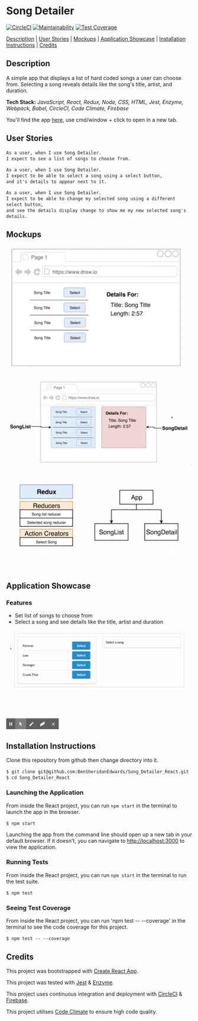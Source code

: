 # Song Detailer

[![CircleCI](https://circleci.com/gh/BenSheridanEdwards/Song_Detailer_React.svg?style=svg)](https://circleci.com/gh/BenSheridanEdwards/Song_Detailer_React)
[![Maintainability](https://api.codeclimate.com/v1/badges/927be19b769a8cc8fa03/maintainability)](https://codeclimate.com/github/BenSheridanEdwards/Song_Detailer_React/maintainability)
[![Test Coverage](https://api.codeclimate.com/v1/badges/927be19b769a8cc8fa03/test_coverage)](https://codeclimate.com/github/BenSheridanEdwards/Song_Detailer_React/test_coverage)

[Description](#description) | [User Stories](#user-stories) | [Mockups](#mockups) | [Application Showcase](#app-showcase) | [Installation Instructions](#installation) | [Credits](#credits)

## <a name="description">Description</a>

A simple app that displays a list of hard coded songs a user can choose from. Selecting a song reveals details like the song's title, artist, and duration. 

**Tech Stack:** *JavaScript, React, Redux, Node, CSS, HTML, Jest, Enzyme, Webpack, Babel, CircleCI, Code Climate, Firebase*

You'll find the app [here](https://song-detailer-react.web.app/), use cmd/window + click to open in a new tab.

## <a name="user-stories">User Stories</a>

```
As a user, when I use Song Detailer.
I expect to see a list of songs to choose from. 
```

```
As a user, when I use Song Detailer.
I expect to be able to select a song using a select button, 
and it's details to appear next to it. 
```

```
As a user, when I use Song Detailer. 
I expect to be able to change my selected song using a different select button, 
and see the details display change to show me my new selected song's details.
```

## <a name="mockups">Mockups</a>

![App Mockup](https://github.com/BenSheridanEdwards/Song_Detailer_React/blob/master/media/Mockups/SongDetailer-MockupApp.png)

![Component Mockup](https://github.com/BenSheridanEdwards/Song_Detailer_React/blob/master/media/Mockups/SongDetailer-MockupComponents.png)

![Redux Mockup](https://github.com/BenSheridanEdwards/Song_Detailer_React/blob/master/media/Mockups/SongDetailer-MockupReduxStructure.png)

<a name="app-showcase"><br /></a>

## Application Showcase

### Features

- Set list of songs to choose from
- Select a song and see details like the title, artist and duration

![Application Screenrecording](https://github.com/BenSheridanEdwards/Song_Detailer_React/blob/master/media/Showcase/SongDetailer-AppShowcase.gif)

## <a name="installation">Installation Instructions</a>

Clone this repository from github then change directory into it.
```
$ git clone git@github.com:BenSheridanEdwards/Song_Detailer_React.git
$ cd Song_Detailer_React
```

### Launching the Application

From inside the React project, you can run `npm start` in the terminal to launch the app in the browser.

```
$ npm start
```

Launching the app from the command line should open up a new tab in your default browser. If it doesn't, you can navigate to [http://localhost:3000](http://localhost:3000) to view the application.

### Running Tests

From inside the React project, you can run `npm start` in the terminal to run the test suite. 

```
$ npm test
```

### Seeing Test Coverage

From inside the React project, you can run 'npm test -- --coverage' in the terminal to see the code coverage for this project.

```
$ npm test -- --coverage
```

## <a name="credits">Credits</a>

This project was bootstrapped with [Create React App](https://github.com/facebook/create-react-app).

This project was tested with [Jest](https://jestjs.io/) & [Enzyme](https://enzymejs.github.io/enzyme/). 

This project uses continuous integration and deployment with [CircleCI](https://circleci.com/) & [Firebase](https://firebase.google.com/).

This project utilises [Code Climate](https://codeclimate.com/) to ensure high code quality.
